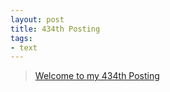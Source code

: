 ```yaml
---
layout: post
title: 434th Posting
tags: 
- text
---
```


> [Welcome to my 434th Posting](https://janghan-kor.tistory.com/1659)
